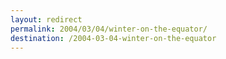 ```yaml
---
layout: redirect
permalink: 2004/03/04/winter-on-the-equator/
destination: /2004-03-04-winter-on-the-equator
---
```

